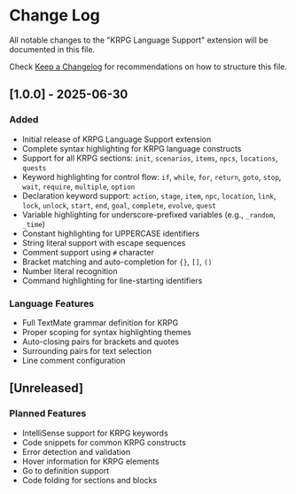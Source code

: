 # Change Log

All notable changes to the "KRPG Language Support" extension will be documented in this file.

Check [Keep a Changelog](http://keepachangelog.com/) for recommendations on how to structure this file.

## [1.0.0] - 2025-06-30

### Added
- Initial release of KRPG Language Support extension
- Complete syntax highlighting for KRPG language constructs
- Support for all KRPG sections: `init`, `scenarios`, `items`, `npcs`, `locations`, `quests`
- Keyword highlighting for control flow: `if`, `while`, `for`, `return`, `goto`, `stop`, `wait`, `require`, `multiple`, `option`
- Declaration keyword support: `action`, `stage`, `item`, `npc`, `location`, `link`, `lock`, `unlock`, `start`, `end`, `goal`, `complete`, `evolve`, `quest`
- Variable highlighting for underscore-prefixed variables (e.g., `_random`, `_time`)
- Constant highlighting for UPPERCASE identifiers
- String literal support with escape sequences
- Comment support using `#` character
- Bracket matching and auto-completion for `{}`, `[]`, `()`
- Number literal recognition
- Command highlighting for line-starting identifiers

### Language Features
- Full TextMate grammar definition for KRPG
- Proper scoping for syntax highlighting themes
- Auto-closing pairs for brackets and quotes
- Surrounding pairs for text selection
- Line comment configuration

## [Unreleased]

### Planned Features
- IntelliSense support for KRPG keywords
- Code snippets for common KRPG constructs
- Error detection and validation
- Hover information for KRPG elements
- Go to definition support
- Code folding for sections and blocks